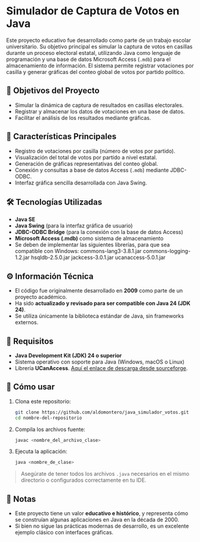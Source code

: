 # Simulador de Captura de Votos en Java

Este proyecto educativo fue desarrollado como parte de un trabajo escolar universitario. Su objetivo principal es simular la captura de votos en casillas durante un proceso electoral estatal, utilizando Java como lenguaje de programación y una base de datos Microsoft Access (`.mdb`) para el almacenamiento de información. El sistema permite registrar votaciones por casilla y generar gráficas del conteo global de votos por partido político.
## 🧠 Objetivos del Proyecto

- Simular la dinámica de captura de resultados en casillas electorales.
- Registrar y almacenar los datos de votaciones en una base de datos.
- Facilitar el análisis de los resultados mediante gráficas.

## 🚀 Características Principales

- Registro de votaciones por casilla (número de votos por partido).
- Visualización del total de votos por partido a nivel estatal.
- Generación de gráficas representativas del conteo global.
- Conexión y consultas a base de datos Access (`.mdb`) mediante JDBC-ODBC.
- Interfaz gráfica sencilla desarrollada con Java Swing.

## 🛠️ Tecnologías Utilizadas

- **Java SE**
- **Java Swing** (para la interfaz gráfica de usuario)
- **JDBC-ODBC Bridge** (para la conexión con la base de datos Access)
- **Microsoft Access (.mdb)** como sistema de almacenamiento
- Se deben de implementar las siguientes librerías, para que sea compatible con Windows:
  commons-lang3-3.8.1.jar
  commons-logging-1.2.jar
  hsqldb-2.5.0.jar
  jackcess-3.0.1.jar
  ucanaccess-5.0.1.jar

## ⚙️ Información Técnica

- El código fue originalmente desarrollado en **2009** como parte de un proyecto académico.
- Ha sido **actualizado y revisado para ser compatible con Java 24 (JDK 24)**.
- Se utiliza únicamente la biblioteca estándar de Java, sin frameworks externos.

## 🧰 Requisitos

- **Java Development Kit (JDK) 24 o superior**
- Sistema operativo con soporte para Java (Windows, macOS o Linux)
- Librería **UCanAccess**. [Aquí el enlace de descarga desde sourceforge](https://sourceforge.net/projects/ucanaccess/).

## 🚀 Cómo usar

1. Clona este repositorio:
   ```bash
   git clone https://github.com/aldomontero/java_simulador_votos.git
   cd nombre-del-repositorio
   ```

2. Compila los archivos fuente:
   ```bash
   javac <nombre_del_archivo_clase>
   ```

3. Ejecuta la aplicación:
   ```bash
   java <nombre_de_clase>
   ```

> Asegúrate de tener todos los archivos `.java` necesarios en el mismo directorio o configurados correctamente en tu IDE.

## 📌 Notas

- Este proyecto tiene un valor **educativo e histórico**, y representa cómo se construían algunas aplicaciones en Java en la década de 2000.
- Si bien no sigue las prácticas modernas de desarrollo, es un excelente ejemplo clásico con interfaces gráficas.
